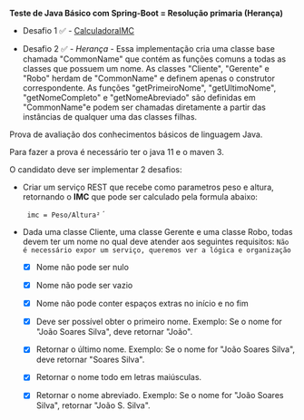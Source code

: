 **Teste de Java Básico com Spring-Boot = Resolução primaria (Herança)**

- Desafio 1 ✅ - [CalculadoraIMC](https://github.com/DiogoMakotto/prova-Travelex/blob/master/src/main/java/br/com/confidencecambio/javabasico/controller/IMCController.java)

- Desafio 2 ✅ - *Herança* -  Essa implementação cria uma classe base chamada "CommonName" que contém as funções comuns a todas as classes que possuem um nome. 
As classes "Cliente", "Gerente" e "Robo" herdam de "CommonName" e definem apenas o construtor correspondente.
 As funções "getPrimeiroNome", "getUltimoNome", "getNomeCompleto" e "getNomeAbreviado" são definidas em "CommonName"e podem ser chamadas diretamente a partir das instâncias de qualquer uma das classes filhas. 

Prova de avaliação dos conhecimentos básicos de linguagem Java.

Para fazer a prova é necessário ter o java 11 e o maven 3.

O candidato deve ser implementar 2 desafios:


* Criar um serviço REST que recebe como parametros peso e altura, retornando o **IMC** que pode ser calculado pela formula abaixo:
  
    ` imc = Peso/Altura²` ´

* Dada uma classe Cliente, uma classe Gerente e uma classe Robo, todas devem ter um nome no qual deve atender aos seguintes requisitos:
`Não é necessário expor um serviço, queremos ver a lógica e organização`

    - [x] Nome não pode ser nulo
    - [x] Nome não pode ser vazio
    - [x] Nome não pode conter espaços extras no início e no fim
    - [x] Deve ser possível obter o primeiro nome. Exemplo: Se o nome for "João Soares Silva", deve retornar "João".
    - [x] Retornar o último nome. Exemplo: Se o nome for "João Soares Silva", deve retornar "Soares Silva".
    - [x] Retornar o nome todo em letras maiúsculas.
    - [x] Retornar o nome abreviado. Exemplo: Se o nome for "João Soares Silva", retornar "João S. Silva".
        

